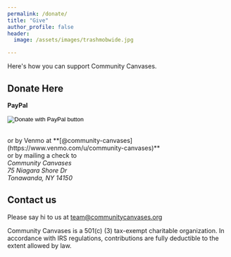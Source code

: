 ```yaml
---
permalink: /donate/
title: "Give"
author_profile: false
header:
  image: /assets/images/trashmobwide.jpg

---
```


Here's how you can support Community Canvases.

## Donate Here

**PayPal**
<form action="https://www.paypal.com/donate" method="post" target="_top">
<input type="hidden" name="hosted_button_id" value="AJWUJQ63WD5NS" />
<input type="image" src="https://www.paypalobjects.com/en_US/i/btn/btn_donateCC_LG.gif" border="0" name="submit" title="PayPal - The safer, easier way to pay online!" alt="Donate with PayPal button" />
<img alt="" border="0" src="https://www.paypal.com/en_US/i/scr/pixel.gif" width="1" height="1" />
</form>
<br>
or by Venmo at **[@community-canvases](https://www.venmo.com/u/community-canvases)**
<br>
or by mailing a check to
<address>
Community Canvases<br>75 Niagara Shore Dr<br>Tonawanda, NY 14150
</address>

## Contact us

Please say hi to us at [team@communitycanvases.org](mailto:team@communitycanvases.org)

Community Canvases is a 501(c) (3) tax-exempt charitable organization.
In accordance with IRS regulations, contributions are fully deductible to the extent allowed by law.
